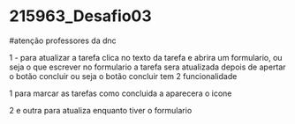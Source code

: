 # 215963_Desafio03


#atenção professores da dnc

1 - para atualizar a tarefa clica no texto da tarefa e abrira um formulario,
ou seja o que escrever no formulario a tarefa sera atualizada depois de apertar o botão concluir 
ou seja o botão concluir tem 2 funcionalidade 

1 para marcar as tarefas como concluida a aparecera o icone

2 e outra para atualiza enquanto tiver o formulario 
